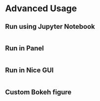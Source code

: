 # Advanced Usage

## Run using Jupyter Notebook

```
```

## Run in Panel

```
```

## Run in Nice GUI

```
```

## Custom Bokeh figure

```
```